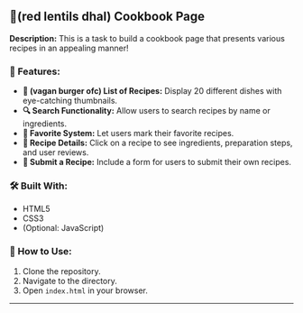 
## 🍲(red lentils dhal) Cookbook Page 

**Description:** This is a task to build a cookbook page that presents various recipes in an appealing manner!

### 🚀 Features:
- **🍔 (vagan burger ofc) List of Recipes:** Display 20 different dishes with eye-catching thumbnails.
- **🔍 Search Functionality:** Allow users to search recipes by name or ingredients.
- **🌟 Favorite System:** Let users mark their favorite recipes.
- **🍜 Recipe Details:** Click on a recipe to see ingredients, preparation steps, and user reviews.
- **🍳 Submit a Recipe:** Include a form for users to submit their own recipes.

### 🛠️ Built With:
- HTML5
- CSS3
- (Optional: JavaScript)

### 🎯 How to Use:

1. Clone the repository.
2. Navigate to the directory.
3. Open `index.html` in your browser.

---